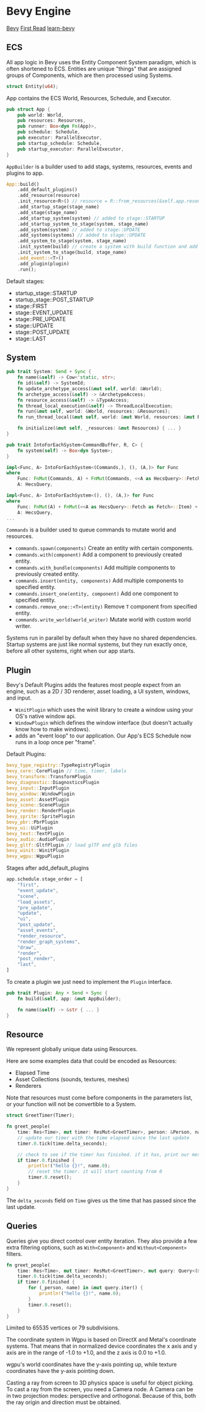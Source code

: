 # Bevy Engine

[Bevy](https://bevyengine.org/)
[First Read](https://github.com/jamadazi/bevy-cheatsheet/blob/master/bevy-cheatsheet.md)
[learn-bevy](https://dev.to/ethanyidong/the-bevy-engine-1-4k4k)

## ECS

All app logic in Bevy uses the Entity Component System paradigm, which is often shortened to ECS.
Entities are unique "things" that are assigned groups of Components, which are then processed using Systems.

```rust
struct Entity(u64);
```

App contains the ECS World, Resources, Schedule, and Executor.

```rust
pub struct App {
    pub world: World,
    pub resources: Resources,
    pub runner: Box<dyn Fn(App)>,
    pub schedule: Schedule,
    pub executor: ParallelExecutor,
    pub startup_schedule: Schedule,
    pub startup_executor: ParallelExecutor,
}
```

`AppBuilder` is a builder used to add stags, systems, resources, events and plugins to app.

```rust
App::build()
    .add_default_plugins()
    .add_resource(resource)
    .init_resource<R>() // resource = R::from_resources(&self.app.resources)
    .add_startup_stage(stage_name)
    .add_stage(stage_name)
    .add_startup_system(system) // added to stage::STARTUP
    .add_startup_system_to_stage(system, stage_name)
    .add_system(system) // added to stage::UPDATE
    .add_systems(systems) // added to stage::UPDATE
    .add_system_to_stage(system, stage_name)
    .init_system(build) // create a system with build function and add to stage::UPDATE
    .init_system_to_stage(build, stage_name)
    .add_event::<T>()
    .add_plugin(plugin)
    .run();
```

Default stages:

- startup_stage::STARTUP
- startup_stage::POST_STARTUP
- stage::FIRST
- stage::EVENT_UPDATE
- stage::PRE_UPDATE
- stage::UPDATE
- stage::POST_UPDATE
- stage::LAST

## System

```rust
pub trait System: Send + Sync {
    fn name(&self) -> Cow<'static, str>;
    fn id(&self) -> SystemId;
    fn update_archetype_access(&mut self, world: &World);
    fn archetype_access(&self) -> &ArchetypeAccess;
    fn resource_access(&self) -> &TypeAccess;
    fn thread_local_execution(&self) -> ThreadLocalExecution;
    fn run(&mut self, world: &World, resources: &Resources);
    fn run_thread_local(&mut self, world: &mut World, resources: &mut Resources);

    fn initialize(&mut self, _resources: &mut Resources) { ... }
}

pub trait IntoForEachSystem<CommandBuffer, R, C> {
    fn system(self) -> Box<dyn System>;
}

impl<Func, A> IntoForEachSystem<(Commands,), (), (A,)> for Func
where
    Func: FnMut(Commands, A) + FnMut(Commands, <<A as HecsQuery>::Fetch as Fetch>::Item) + Send + Sync + 'static,
    A: HecsQuery,

impl<Func, A> IntoForEachSystem<(), (), (A,)> for Func
where
    Func: FnMut(A) + FnMut(<<A as HecsQuery>::Fetch as Fetch>::Item) + Send + Sync + 'static,
    A: HecsQuery,
...
```

`Commands` is a builder used to queue commands to mutate world and resources.

- `commands.spawn(components)` Create an entity with certain components.
- `commands.with(component)` Add a component to previously created entity.
- `commands.with_bundle(components)` Add multiple components to previously created entity.
- `commands.insert(entity, components)` Add multiple components to specified entity.
- `commands.insert_one(entity, component)` Add one component to specified entity.
- `commands.remove_one::<T>(entity)` Remove `T` component from specified entity.
- `commands.write_world(world_writer)` Mutate world with custom world writer.

Systems run in parallel by default when they have no shared dependencies.
Startup systems are just like normal systems, but they run exactly once, before all other systems, right when our app starts.

## Plugin

Bevy's Default Plugins adds the features most people expect from an engine, such as a 2D / 3D renderer, asset loading, a UI system, windows, and input.

- `WinitPlugin` which uses the winit library to create a window using your OS's native window api.
- `WindowPlugin` which defines the window interface (but doesn't actually know how to make windows).
- adds an "event loop" to our application. Our App's ECS Schedule now runs in a loop once per "frame".

Default Plugins:

```rust
bevy_type_registry::TypeRegistryPlugin
bevy_core::CorePlugin // time, timer, labels
bevy_transform::TransformPlugin
bevy_diagnostic::DiagnosticsPlugin
bevy_input::InputPlugin
bevy_window::WindowPlugin
bevy_asset::AssetPlugin
bevy_scene::ScenePlugin
bevy_render::RenderPlugin
bevy_sprite::SpritePlugin
bevy_pbr::PbrPlugin
bevy_ui::UiPlugin
bevy_text::TextPlugin
bevy_audio::AudioPlugin
bevy_gltf::GltfPlugin // load glTF and glb files
bevy_winit::WinitPlugin
bevy_wgpu::WgpuPlugin
```

Stages after add_default_plugins

```rust
app.schedule.stage_order = [
    "first",
    "event_update",
    "scene",
    "load_assets",
    "pre_update",
    "update",
    "ui",
    "post_update",
    "asset_events",
    "render_resource",
    "render_graph_systems",
    "draw",
    "render",
    "post_render",
    "last",
]
```

To create a plugin we just need to implement the `Plugin` interface.

```rust
pub trait Plugin: Any + Send + Sync {
    fn build(&self, app: &mut AppBuilder);

    fn name(&self) -> &str { ... }
}
```

## Resource

We represent globally unique data using Resources.

Here are some examples data that could be encoded as Resources:

- Elapsed Time
- Asset Collections (sounds, textures, meshes)
- Renderers

Note that resources must come before components in the parameters list, or your function will not be convertible to a System.

```rust
struct GreetTimer(Timer);

fn greet_people(
    time: Res<Time>, mut timer: ResMut<GreetTimer>, person: &Person, name: &Name) {
    // update our timer with the time elapsed since the last update
    timer.0.tick(time.delta_seconds);

    // check to see if the timer has finished. if it has, print our message
    if timer.0.finished {
        println!("hello {}!", name.0);
        // reset the timer. it will start counting from 0
        timer.0.reset();
    }
}
```

The `delta_seconds` field on `Time` gives us the time that has passed since the last update.

## Queries

Queries give you direct control over entity iteration. They also provide a few extra filtering options, such as `With<Component>` and `Without<Component>` filters.

```rust
fn greet_people(
    time: Res<Time>, mut timer: ResMut<GreetTimer>, mut query: Query<(&Person, &Name)>) {
    timer.0.tick(time.delta_seconds);
    if timer.0.finished {
        for (_person, name) in &mut query.iter() {
            println!("hello {}!", name.0);
        }
        timer.0.reset();
    }
}
```

Limited to 65535 vertices or 79 subdivisions.

The coordinate system in Wgpu is based on DirectX and Metal's coordinate systems. That means that in normalized device coordinates the x axis and y axis are in the range of -1.0 to +1.0, and the z axis is 0.0 to +1.0.

wgpu's world coordinates have the y-axis pointing up, while texture coordinates have the y-axis pointing down.

Casting a ray from screen to 3D physics space is useful for object picking.
To cast a ray from the screen, you need a Camera node. A Camera can be in two projection modes: perspective and orthogonal. Because of this, both the ray origin and direction must be obtained.